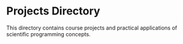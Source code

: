 # Projects Directory

This directory contains course projects and practical applications of scientific programming concepts.

